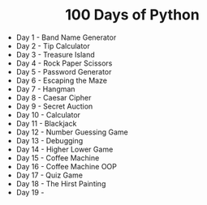 <h1 align='center'> 100 Days of Python</h1>
<ul>
<li>Day 1 - Band Name Generator</li>
<li>Day 2 - Tip Calculator</li>
<li>Day 3 - Treasure Island</li>
<li>Day 4 - Rock Paper Scissors</li>
<li>Day 5 - Password Generator</li>
<li>Day 6 - Escaping the Maze</li>
<li>Day 7 - Hangman</li>
<li>Day 8 - Caesar Cipher</li>
<li>Day 9 - Secret Auction</li>
<li>Day 10 - Calculator</li>
<li>Day 11 - Blackjack</li>
<li>Day 12 - Number Guessing Game</li>
<li>Day 13 - Debugging</li>
<li>Day 14 - Higher Lower Game</li>
<li>Day 15 - Coffee Machine</li>
<li>Day 16 - Coffee Machine OOP</li>
<li>Day 17 - Quiz Game</li>
<li>Day 18 - The Hirst Painting</li>
<li>Day 19 - </li>
</ul>

